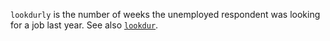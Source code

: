 `lookdurly` is the number of weeks the unemployed respondent was looking for a job last year. See also [`lookdur`](lookdur.md).
